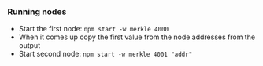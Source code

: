 ### Running nodes

* Start the first node: `npm start -w merkle 4000`
* When it comes up copy the first value from the node addresses from the
  output
* Start second node: `npm start -w merkle 4001 "addr"`
